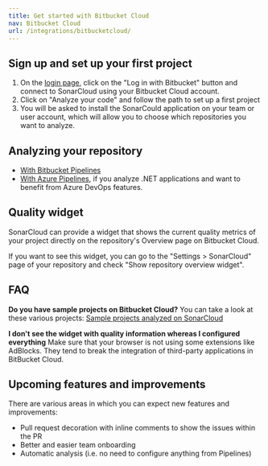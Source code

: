 ```yaml
---
title: Get started with Bitbucket Cloud
nav: Bitbucket Cloud
url: /integrations/bitbucketcloud/
---
```


## Sign up and set up your first project
1. On the [login page](/#sonarcloud#/sessions/new), click on the "Log in with Bitbucket" button and connect to SonarCloud using your Bitbucket Cloud account.
2. Click on "Analyze your code" and follow the path to set up a first project
3. You will be asked to install the SonarCould application on your team or user account, which will allow you to 
  choose which repositories you want to analyze.

## Analyzing your repository

* [With Bitbucket Pipelines](/integrations/bitbucketcloud/bitbucket-pipelines/)
* [With Azure Pipelines](/integrations/bitbucketcloud/azure-pipelines/), if you analyze .NET applications and want to benefit from Azure DevOps features.

## Quality widget

SonarCloud can provide a widget that shows the current quality metrics of your project directly on the repository's Overview page on Bitbucket Cloud.

If you want to see this widget, you can go to the "Settings > SonarCloud" page of your repository and check "Show repository overview widget".

## FAQ

**Do you have sample projects on Bitbucket Cloud?**
You can take a look at these various projects: [Sample projects analyzed on SonarCloud](https://bitbucket.org/account/user/sonarsource/projects/SAMPLES)

**I don't see the widget with quality information whereas I configured everything**
Make sure that your browser is not using some extensions like AdBlocks. They tend to break the integration of third-party applications in BitBucket Cloud.

## Upcoming features and improvements

There are various areas in which you can expect new features and improvements:

* Pull request decoration with inline comments to show the issues within the PR
* Better and easier team onboarding
* Automatic analysis (i.e. no need to configure anything from Pipelines)
